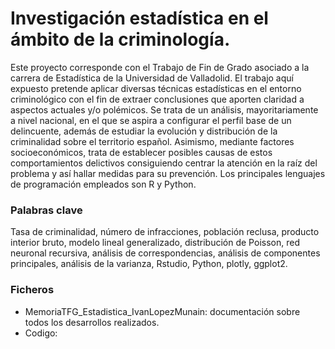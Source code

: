 # Investigación estadística en el ámbito de la criminología.
Este proyecto corresponde con el Trabajo de Fin de Grado asociado a la carrera de Estadística de la Universidad de Valladolid.
El trabajo aquí expuesto pretende aplicar diversas técnicas estadísticas en el entorno criminológico con el fin de extraer conclusiones que
aporten claridad a aspectos actuales y/o polémicos. Se trata de un análisis, mayoritariamente a nivel nacional, en el que se aspira
a configurar el perfil base de un delincuente, además de estudiar la evolución y distribución de la criminalidad
sobre el territorio español. Asimismo, mediante factores socioeconómicos, trata de establecer posibles causas de estos comportamientos
delictivos consiguiendo centrar la atención en la raíz del problema y así hallar medidas para su prevención. Los principales lenguajes de programación
empleados son R y Python.

### Palabras clave
Tasa de criminalidad, número de infracciones, población reclusa, producto interior bruto,
modelo lineal generalizado, distribución de Poisson, red neuronal recursiva, análisis de
correspondencias, análisis de componentes principales, análisis de la varianza, Rstudio, Python,
plotly, ggplot2.

### Ficheros

* MemoriaTFG_Estadistica_IvanLopezMunain: documentación sobre todos los desarrollos realizados.
* Codigo:
